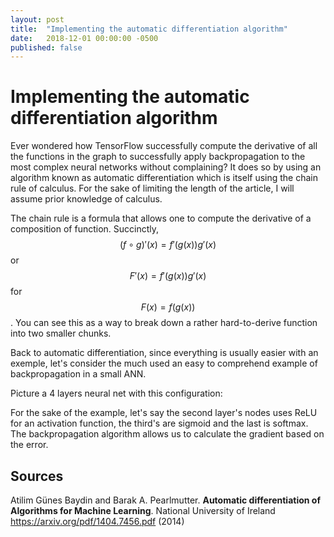 ```yaml
---
layout: post
title:  "Implementing the automatic differentiation algorithm"
date:   2018-12-01 00:00:00 -0500
published: false
---
```


# Implementing the automatic differentiation algorithm

Ever wondered how TensorFlow successfully compute the derivative of all the functions in the graph to successfully apply backpropagation to the most complex neural networks without complaining? It does so by using an algorithm known as automatic differentiation which is itself using the chain rule of calculus. For the sake of limiting the length of the article, I will assume prior knowledge of calculus.

The chain rule is a formula that allows one to compute the derivative of a composition of function. Succinctly, $$(f \circ g)'(x) = f'(g(x))g'(x)$$ or $$F'(x) =  f'(g(x))g'(x)$$ for $$F(x) = f(g(x))$$. You can see this as a way to break down a rather hard-to-derive function into two smaller chunks.

Back to automatic differentiation, since everything is usually easier with an exemple, let's consider the much used an easy to comprehend example of backpropagation in a small ANN.

Picture a 4 layers neural net with this configuration:

For the sake of the example, let's say the second layer's nodes uses ReLU for an activation function, the third's are sigmoid and the last is softmax. The backpropagation algorithm allows us to calculate the gradient based on the error.

## Sources

Atilim Günes Baydin and Barak A. Pearlmutter. **Automatic differentiation of Algorithms for Machine Learning**. National University of Ireland https://arxiv.org/pdf/1404.7456.pdf (2014)
